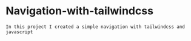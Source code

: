 # Navigation-with-tailwindcss
 ```
 In this project I created a simple navigation with tailwindcss and javascript
 ```
